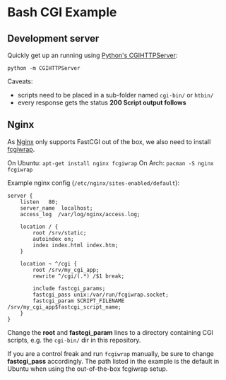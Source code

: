 Bash CGI Example
================

Development server
------------------
Quickly get up an running using
[Python's CGIHTTPServer](http://docs.python.org/2/library/cgihttpserver.html):

    python -m CGIHTTPServer

Caveats:
  - scripts need to be placed in a sub-folder named `cgi-bin/` or `htbin/`
  - every response gets the status **200 Script output follows**

Nginx
-----
As [Nginx](http://nginx.org/) only supports FastCGI out of the box,
we also need to install [fcgiwrap](https://github.com/gnosek/fcgiwrap).

On Ubuntu: `apt-get install nginx fcgiwrap`
On Arch: `pacman -S nginx fcgiwrap`


Example nginx config (`/etc/nginx/sites-enabled/default`):

```
server {
    listen   80;
    server_name  localhost;
    access_log  /var/log/nginx/access.log;

    location / {
        root /srv/static;
        autoindex on;
        index index.html index.htm;
    }

    location ~ ^/cgi {
        root /srv/my_cgi_app;
        rewrite ^/cgi/(.*) /$1 break;

        include fastcgi_params;
        fastcgi_pass unix:/var/run/fcgiwrap.socket;
        fastcgi_param SCRIPT_FILENAME /srv/my_cgi_app$fastcgi_script_name;
    }
}
```

Change the **root** and **fastcgi_param** lines to a directory containing CGI
scripts, e.g. the `cgi-bin/` dir in this repository.

If you are a control freak and run `fcgiwrap` manually,
be sure to change **fastcgi_pass** accordingly. The path listed in the example
is the default in Ubuntu when using the out-of-the-box fcgiwrap setup.

